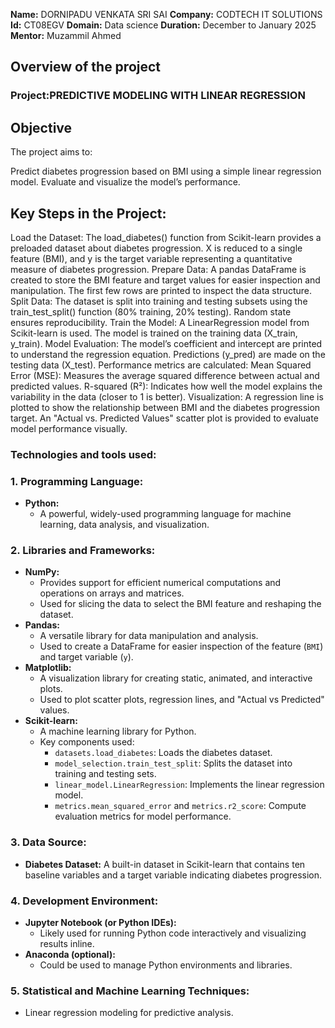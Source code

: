 **Name:** DORNIPADU VENKATA SRI SAI
**Company:** CODTECH IT SOLUTIONS
**Id:** CT08EGV
**Domain:** Data science
**Duration:** December to January 2025
**Mentor:** Muzammil Ahmed


## Overview of the project
### Project:PREDICTIVE MODELING WITH LINEAR REGRESSION
## Objective
The project aims to:

Predict diabetes progression based on BMI using a simple linear regression model.
Evaluate and visualize the model’s performance.

## Key Steps in the Project:
Load the Dataset:
The load_diabetes() function from Scikit-learn provides a preloaded dataset about diabetes progression.
X is reduced to a single feature (BMI), and y is the target variable representing a quantitative measure of diabetes progression.
Prepare Data:
A pandas DataFrame is created to store the BMI feature and target values for easier inspection and manipulation.
The first few rows are printed to inspect the data structure.
Split Data:
The dataset is split into training and testing subsets using the train_test_split() function (80% training, 20% testing).
Random state ensures reproducibility.
Train the Model:
A LinearRegression model from Scikit-learn is used.
The model is trained on the training data (X_train, y_train).
Model Evaluation:
The model’s coefficient and intercept are printed to understand the regression equation.
Predictions (y_pred) are made on the testing data (X_test).
Performance metrics are calculated:
Mean Squared Error (MSE): Measures the average squared difference between actual and predicted values.
R-squared (R²): Indicates how well the model explains the variability in the data (closer to 1 is better).
Visualization:
A regression line is plotted to show the relationship between BMI and the diabetes progression target.
An "Actual vs. Predicted Values" scatter plot is provided to evaluate model performance visually.


### Technologies and tools used:

### **1. Programming Language:**
   - **Python:**
     - A powerful, widely-used programming language for machine learning, data analysis, and visualization.


### **2. Libraries and Frameworks:**
   - **NumPy:**
     - Provides support for efficient numerical computations and operations on arrays and matrices.
     - Used for slicing the data to select the BMI feature and reshaping the dataset.
   - **Pandas:**
     - A versatile library for data manipulation and analysis.
     - Used to create a DataFrame for easier inspection of the feature (`BMI`) and target variable (`y`).
   - **Matplotlib:**
     - A visualization library for creating static, animated, and interactive plots.
     - Used to plot scatter plots, regression lines, and "Actual vs Predicted" values.
   - **Scikit-learn:**
     - A machine learning library for Python.
     - Key components used:
       - `datasets.load_diabetes`: Loads the diabetes dataset.
       - `model_selection.train_test_split`: Splits the dataset into training and testing sets.
       - `linear_model.LinearRegression`: Implements the linear regression model.
       - `metrics.mean_squared_error` and `metrics.r2_score`: Compute evaluation metrics for model performance.

### **3. Data Source:**
   - **Diabetes Dataset:**
     A built-in dataset in Scikit-learn that contains ten baseline variables and a target variable indicating diabetes progression.

### **4. Development Environment:**
   - **Jupyter Notebook (or Python IDEs):**
     - Likely used for running Python code interactively and visualizing results inline.
   - **Anaconda (optional):**
     - Could be used to manage Python environments and libraries.

### **5. Statistical and Machine Learning Techniques:**
   - Linear regression modeling for predictive analysis.
 
